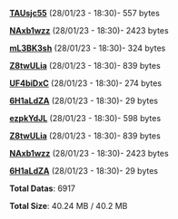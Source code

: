 [**TAUsjc55**](/data/TAUsjc55.txt) (28/01/23 - 18:30)- 557 bytes

[**NAxb1wzz**](/data/NAxb1wzz.txt) (28/01/23 - 18:30)- 2423 bytes

[**mL3BK3sh**](/data/mL3BK3sh.txt) (28/01/23 - 18:30)- 324 bytes

[**Z8twULia**](/data/Z8twULia.txt) (28/01/23 - 18:30)- 839 bytes

[**UF4biDxC**](/data/UF4biDxC.txt) (28/01/23 - 18:30)- 274 bytes

[**6H1aLdZA**](/data/6H1aLdZA.txt) (28/01/23 - 18:30)- 29 bytes

[**ezpkYdJL**](/data/ezpkYdJL.txt) (28/01/23 - 18:30)- 598 bytes

[**Z8twULia**](/data/Z8twULia.txt) (28/01/23 - 18:30)- 839 bytes

[**NAxb1wzz**](/data/NAxb1wzz.txt) (28/01/23 - 18:30)- 2423 bytes

[**6H1aLdZA**](/data/6H1aLdZA.txt) (28/01/23 - 18:30)- 29 bytes

**Total Datas**: 6917

**Total Size**: 40.24 MB / 40.2 MB